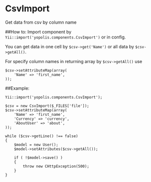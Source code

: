 CsvImport
=========

Get data from csv by column name 


##How to:
Import component by
`Yii::import('yopolis.components.CsvImport')` or in config.

You can get data in one cell by `$csv->get('Name')` or all data by `$csv->getAll()`.

For specify column names in returning array by `$csv->getAll()` use 
```
$csv->setAttributeMap(array(
  	'Name' => 'first_name',
));
```

##Example:
```
Yii::import('yopolis.components.CsvImport');

$csv = new CsvImport($_FILES['file']);
$csv->setAttributeMap(array(
  	'Name' => 'first_name',
  	'Currency' => 'currency',
  	'AboutUser' => 'about',
));

while ($csv->getLine() !== false)
{
    $model = new User();
    $model->setAttributes($csv->getAll());

    if ( !$model->save() )
    {
        throw new CHttpException(500);
    }
}
```
